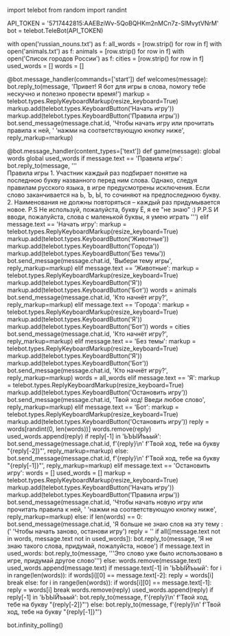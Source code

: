 import telebot
from random import randint

API_TOKEN = '5717442815:AAEBziWv-5QoBQHKm2nMCn7z-SlMvytVNrM'
bot = telebot.TeleBot(API_TOKEN)

with open('russian_nouns.txt') as f:
	all_words = [row.strip() for row in f]
with open('animals.txt') as f:
    animals = [row.strip() for row in f]
with open('Список городов России') as f:
    cities = [row.strip() for row in f]
used_words = []
words = []


@bot.message_handler(commands=['start'])
def welcomes(message):
    bot.reply_to(message, 'Привет! Я бот для игры в слова, помогу тебе нескучно и полезно провести время!')
    markup = telebot.types.ReplyKeyboardMarkup(resize_keyboard=True)
    markup.add(telebot.types.KeyboardButton('Начать игру'))
    markup.add(telebot.types.KeyboardButton('Правила игры'))
    bot.send_message(message.chat.id, 'Чтобы начать игру или прочитать правила к ней, '
                                      'нажми на соответствующую кнопку ниже', reply_markup=markup)


@bot.message_handler(content_types=['text'])
def game(message):
    global words
    global used_words
    if message.text == 'Правила игры':
        bot.reply_to(message, '''\
        Правила игры
    1. Участник каждый раз подбирает понятие на последнюю букву названного перед ним слова. Однако, следуя правилам 
    русского языка, в игре предусмотрены исключения. Если слово заканчивается на Ь, Ъ, Ы, то сочиняют на предпоследнюю 
    букву.
    2. Наименования не должны повторяться – каждый раз придумывается новое.
    P.S Не используй, пожалуйста, букву Ё, я ее "не знаю"  :) 
    P.P.S И вводи, пожалуйста, слова с маленькой буквы, я умею играть ''')
    elif message.text == 'Начать игру':
        markup = telebot.types.ReplyKeyboardMarkup(resize_keyboard=True)
        markup.add(telebot.types.KeyboardButton('Животные'))
        markup.add(telebot.types.KeyboardButton('Города'))
        markup.add(telebot.types.KeyboardButton('Без темы'))
        bot.send_message(message.chat.id, 'Выбери тему игры', reply_markup=markup)
    elif message.text == 'Животные':
        markup = telebot.types.ReplyKeyboardMarkup(resize_keyboard=True)
        markup.add(telebot.types.KeyboardButton('Я'))
        markup.add(telebot.types.KeyboardButton('Бот'))
        words = animals
        bot.send_message(message.chat.id, 'Кто начнёт игру?', reply_markup=markup)
    elif message.text == 'Города':
        markup = telebot.types.ReplyKeyboardMarkup(resize_keyboard=True)
        markup.add(telebot.types.KeyboardButton('Я'))
        markup.add(telebot.types.KeyboardButton('Бот'))
        words = cities
        bot.send_message(message.chat.id, 'Кто начнёт игру?', reply_markup=markup)
    elif message.text == 'Без темы':
        markup = telebot.types.ReplyKeyboardMarkup(resize_keyboard=True)
        markup.add(telebot.types.KeyboardButton('Я'))
        markup.add(telebot.types.KeyboardButton('Бот'))
        bot.send_message(message.chat.id, 'Кто начнёт игру?', reply_markup=markup)
        words = all_words
    elif message.text == 'Я':
        markup = telebot.types.ReplyKeyboardMarkup(resize_keyboard=True)
        markup.add(telebot.types.KeyboardButton('Остановить игру'))
        bot.send_message(message.chat.id, 'Твой ход! Введи любое слово', reply_markup=markup)
    elif message.text == 'Бот':
        markup = telebot.types.ReplyKeyboardMarkup(resize_keyboard=True)
        markup.add(telebot.types.KeyboardButton('Остановить игру'))
        reply = words[randint(0, len(words))]
        words.remove(reply)
        used_words.append(reply)
        if reply[-1] in 'ЬЪЫЙъьый':
            bot.send_message(message.chat.id, f'{reply}\n'
                                              f'Твой ход, тебе на букву "{reply[-2]}"', reply_markup=markup)
        else:
            bot.send_message(message.chat.id, f'{reply}\n'
                                              f'Твой ход, тебе на букву "{reply[-1]}"', reply_markup=markup)
    elif message.text == 'Остановить игру':
        words = []
        used_words = []
        markup = telebot.types.ReplyKeyboardMarkup(resize_keyboard=True)
        markup.add(telebot.types.KeyboardButton('Начать игру'))
        markup.add(telebot.types.KeyboardButton('Правила игры'))
        bot.send_message(message.chat.id, 'Чтобы начать новую игру или прочитать правила к ней, '
                                          'нажми на соответствующую кнопку ниже', reply_markup=markup)
    else:
        if len(words) == 0:
            bot.send_message(message.chat.id, 'Я больше не знаю слов на эту тему :('
                                              'Чтобы начать заново, останови игру')
        reply = ''
        if all([message.text not in words, message.text not in used_words]):
            bot.reply_to(message, 'Я не знаю такого слова, придумай, пожалуйста, новое')
        if message.text in used_words:
            bot.reply_to(message, '''Это слово уже было использовано в игре, придумай другое слово''')
        else:
            words.remove(message.text)
            used_words.append(message.text)
            if message.text[-1] in 'ЬЪЫЙъьый':
                for i in range(len(words)):
                    if words[i][0] == message.text[-2]:
                        reply = words[i]
                        break
            else:
                for i in range(len(words)):
                    if words[i][0] == message.text[-1]:
                        reply = words[i]
                        break
            words.remove(reply)
            used_words.append(reply)
            if reply[-1] in 'ЬЪЫЙъьый':
                bot.reply_to(message, f'{reply}\n'
                                      f'Твой ход, тебе на букву "{reply[-2]}"')
            else:
                bot.reply_to(message, f'{reply}\n'
                                      f'Твой ход, тебе на букву "{reply[-1]}"')


bot.infinity_polling()
